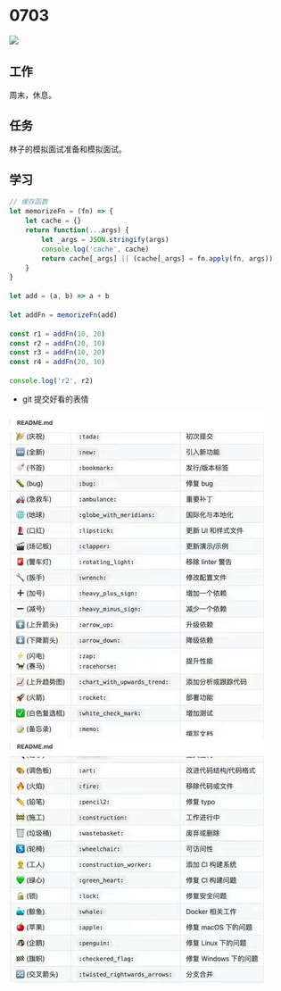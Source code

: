 
# 0703

![](http://h2.ioliu.cn/bing/AnnecyFrance_ZH-CN5773797252_1920x1080.jpg)

## 工作

周末，休息。

## 任务

林子的模拟面试准备和模拟面试。

## 学习

```js
// 缓存函数
let memorizeFn = (fn) => {
    let cache = {}
    return function(...args) {
        let _args = JSON.stringify(args)
        console.log('cache', cache)
        return cache[_args] || (cache[_args] = fn.apply(fn, args))
    }
}

let add = (a, b) => a + b

let addFn = memorizeFn(add)

const r1 = addFn(10, 20)
const r2 = addFn(20, 10)
const r3 = addFn(10, 20)
const r4 = addFn(20, 10)

console.log('r2', r2)
```

- git 提交好看的表情

![](./imgs/git-emoj.jpg)